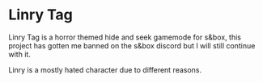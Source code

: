 # Linry Tag
Linry Tag is a horror themed hide and seek gamemode for s&box, this project has gotten me banned on the s&box discord but I will still continue with it.

Linry is a mostly hated character due to different reasons.
